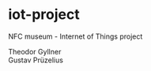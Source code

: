 # iot-project
NFC museum - Internet of Things project

Theodor Gyllner <br/>
Gustav Prüzelius <br/>
